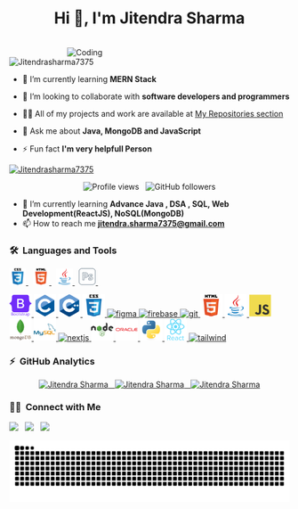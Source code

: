 
<h1 align="center">Hi 👋, I'm Jitendra Sharma</h1>
<!-- <h3 align="center">A fervent MCA student preparing to be software developer from India</h3> -->

<br/>




<img align="right" alt="Coding" width="400" src="https://cdn.dribbble.com/users/1162077/screenshots/3848914/programmer.gif"/>

<p align="left"> <img src="https://komarev.com/ghpvc/?username=Jitendrasharma7375&label=Profile%20views&color=0e75b6&style=flat" alt="Jitendrasharma7375" /> </p>


- 🌱 I’m currently learning **MERN Stack**

- 👯 I’m looking to collaborate with **software developers and programmers**

- 👨‍💻 All of my projects and work are available at [My Repositories section](https://github.com/Jitendrasharma7375?tab=repositories)

- 💬 Ask me about **Java, MongoDB and JavaScript**
  
- ⚡ Fun fact **I'm very helpfull Person**
  
<p align="left"> <a href="https://github.com/ryo-ma/github-profile-trophy"><img src="https://github-profile-trophy.vercel.app/?username=Jitendrasharma7375" alt="Jitendrasharma7375" /></a> </p>


<p align="center">
  <img alt="Profile views" src="https://komarev.com/ghpvc/?username=Jitendrasharma7375&color=blue&style=flat">
  &nbsp;
  <img alt="GitHub followers" src="https://img.shields.io/github/followers/Jitendrasharma7375?style=social">
</p> 

- 📖 I’m currently learning **Advance Java , DSA , SQL, Web Development(ReactJS), NoSQL(MongoDB)**
- 📫 How to reach me **jitendra.sharma7375@gmail.com**

### 🛠 &nbsp;Languages and Tools
<p align="left"> 
 
  <a href="https://github.com/Jitendrasharma7375/portfolio" target="_blank" rel="noreferrer"> 
    <img src="https://raw.githubusercontent.com/devicons/devicon/master/icons/css3/css3-original-wordmark.svg" alt="css3" width="30" height="30"/> 
  </a>   &nbsp;


  <a href="https://github.com/Jitendrasharma7375/portfolio" target="_blank" rel="noreferrer"> 
    <img src="https://raw.githubusercontent.com/devicons/devicon/master/icons/html5/html5-original-wordmark.svg" alt="html5" width="30" height="30"/> 
  </a>   &nbsp;

  <a href="https://github.com/Jitendra7375?tab=repositories" target="_blank" rel="noreferrer"> 
    <img src="https://raw.githubusercontent.com/devicons/devicon/master/icons/java/java-original.svg" alt="java" width="30" height="30"/> 
  </a>   &nbsp;

  <a href="https://www.photoshop.com/en" target="_blank" rel="noreferrer"> 
    <img src="https://raw.githubusercontent.com/devicons/devicon/master/icons/photoshop/photoshop-line.svg" alt="photoshop" width="30" height="30"/> 
  </a>   &nbsp;
<p align="left"> <a href="https://getbootstrap.com" target="_blank" rel="noreferrer"> <img src="https://raw.githubusercontent.com/devicons/devicon/master/icons/bootstrap/bootstrap-plain-wordmark.svg" alt="bootstrap" width="40" height="40"/> </a> <a href="https://www.cprogramming.com/" target="_blank" rel="noreferrer"> <img src="https://raw.githubusercontent.com/devicons/devicon/master/icons/c/c-original.svg" alt="c" width="40" height="40"/> </a> <a href="https://www.w3schools.com/cpp/" target="_blank" rel="noreferrer"> <img src="https://raw.githubusercontent.com/devicons/devicon/master/icons/cplusplus/cplusplus-original.svg" alt="cplusplus" width="40" height="40"/> </a> <a href="https://www.w3schools.com/css/" target="_blank" rel="noreferrer"> <img src="https://raw.githubusercontent.com/devicons/devicon/master/icons/css3/css3-original-wordmark.svg" alt="css3" width="40" height="40"/> </a> <a href="https://www.figma.com/" target="_blank" rel="noreferrer"> <img src="https://www.vectorlogo.zone/logos/figma/figma-icon.svg" alt="figma" width="40" height="40"/> </a> <a href="https://firebase.google.com/" target="_blank" rel="noreferrer"> <img src="https://www.vectorlogo.zone/logos/firebase/firebase-icon.svg" alt="firebase" width="40" height="40"/> </a> <a href="https://git-scm.com/" target="_blank" rel="noreferrer"> <img src="https://www.vectorlogo.zone/logos/git-scm/git-scm-icon.svg" alt="git" width="40" height="40"/> </a> <a href="https://www.w3.org/html/" target="_blank" rel="noreferrer"> <img src="https://raw.githubusercontent.com/devicons/devicon/master/icons/html5/html5-original-wordmark.svg" alt="html5" width="40" height="40"/> </a> <a href="https://www.java.com" target="_blank" rel="noreferrer"> <img src="https://raw.githubusercontent.com/devicons/devicon/master/icons/java/java-original.svg" alt="java" width="40" height="40"/> </a> <a href="https://developer.mozilla.org/en-US/docs/Web/JavaScript" target="_blank" rel="noreferrer"> <img src="https://raw.githubusercontent.com/devicons/devicon/master/icons/javascript/javascript-original.svg" alt="javascript" width="40" height="40"/> </a> <a href="https://www.mongodb.com/" target="_blank" rel="noreferrer"> <img src="https://raw.githubusercontent.com/devicons/devicon/master/icons/mongodb/mongodb-original-wordmark.svg" alt="mongodb" width="40" height="40"/> </a> <a href="https://www.mysql.com/" target="_blank" rel="noreferrer"> <img src="https://raw.githubusercontent.com/devicons/devicon/master/icons/mysql/mysql-original-wordmark.svg" alt="mysql" width="40" height="40"/> </a> <a href="https://nextjs.org/" target="_blank" rel="noreferrer"> <img src="https://cdn.worldvectorlogo.com/logos/nextjs-2.svg" alt="nextjs" width="40" height="40"/> </a> <a href="https://nodejs.org" target="_blank" rel="noreferrer"> <img src="https://raw.githubusercontent.com/devicons/devicon/master/icons/nodejs/nodejs-original-wordmark.svg" alt="nodejs" width="40" height="40"/> </a> <a href="https://www.oracle.com/" target="_blank" rel="noreferrer"> <img src="https://raw.githubusercontent.com/devicons/devicon/master/icons/oracle/oracle-original.svg" alt="oracle" width="40" height="40"/> </a> <a href="https://www.python.org" target="_blank" rel="noreferrer"> <img src="https://raw.githubusercontent.com/devicons/devicon/master/icons/python/python-original.svg" alt="python" width="40" height="40"/> </a> <a href="https://reactjs.org/" target="_blank" rel="noreferrer"> <img src="https://raw.githubusercontent.com/devicons/devicon/master/icons/react/react-original-wordmark.svg" alt="react" width="40" height="40"/> </a> <a href="https://tailwindcss.com/" target="_blank" rel="noreferrer"> <img src="https://www.vectorlogo.zone/logos/tailwindcss/tailwindcss-icon.svg" alt="tailwind" width="40" height="40"/> </a> </p>
</p>


### ⚡ &nbsp;GitHub Analytics
<p align="center">
<a href="https://github.com/Jitendrasharma7375">
  <img height="180em" src="https://github-readme-streak-stats.herokuapp.com/?user=jitendrasharma7375&theme=algolia" alt="Jitendra Sharma" />
  &nbsp;
  <img height="180em" src="https://github-readme-stats-eight-theta.vercel.app/api/top-langs/?username=Jitendrasharma7375&layout=compact&langs_count=8&theme=algolia" alt="Jitendra Sharma" />
  &nbsp;
   <img height="160em" src="https://github-readme-stats-eight-theta.vercel.app/api?username=Jitendrasharma7375&show_icons=true&theme=algolia&include_all_commits=true&count_private=true" alt="Jitendra Sharma" /> 
</a>
</p>


### 🤝🏻 &nbsp;Connect with Me
<p>
<a href="https://www.linkedin.com/in/jitendrasharma7375/"><img src="https://img.shields.io/badge/-Jitendra Sharma-0077B5?style=flat&logo=Linkedin&logoColor=white"/></a>
&nbsp;
<a href="mailto:jitendra.sharma7375@gmail.com"><img src="https://img.shields.io/badge/-jitendra.sharma7375@gmail.com-D14836?style=flat&logo=Gmail&logoColor=white"/></a>
&nbsp;
<a href="https://twitter.com/Jitendrasharma7375"><img src="https://img.shields.io/badge/-@Jitendra Sharma-1877F2?style=flat&logo=Twitter&logoColor=white"/></a>
</p>

<img src="https://raw.githubusercontent.com/Jitendrasharma7375/Jitendrasharma7375/output/snake.svg" alt="Snake animation" />

###



